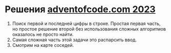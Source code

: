 # Решения [adventofcode.com 2023](https://adventofcode.com/2023/)

1. Поиск первой и последней цифры в строке. Простая первая часть, но простое решение второй без использования сложных алгоритмов оказалось не просто найти.
2. Самая сложная часть этой задачи это распарсить ввод. 
3. Смотрим на карте соседей.